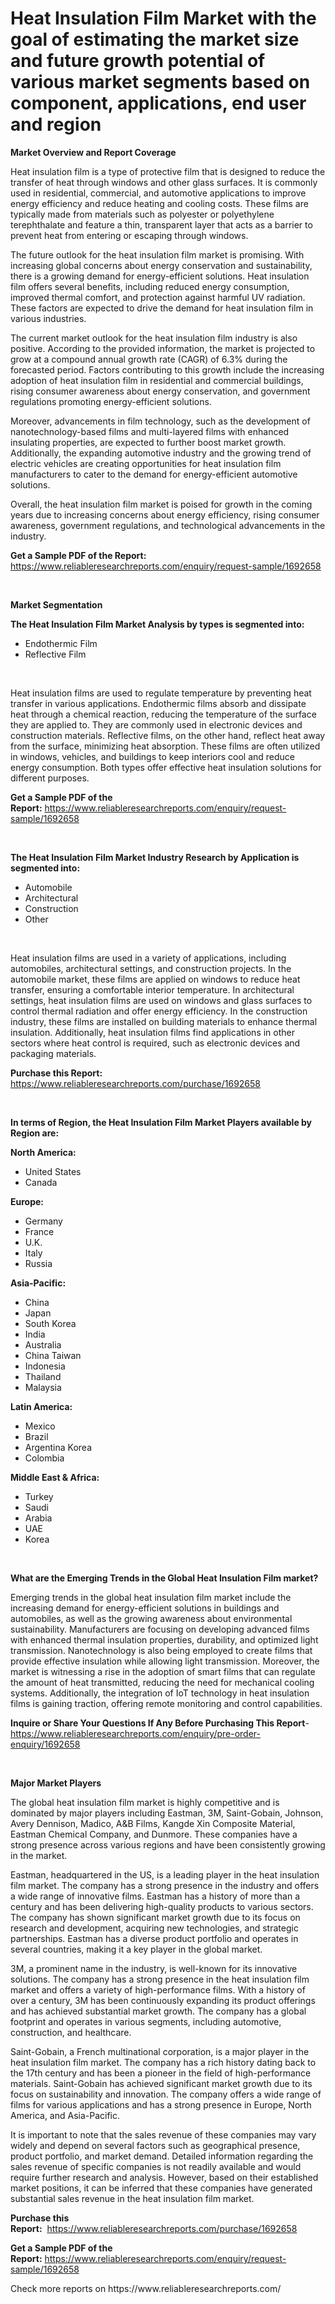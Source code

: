<p><h1>Heat Insulation Film Market with the goal of estimating the market size and future growth potential of various market segments based on component, applications, end user and region</h1></p><p><strong>Market Overview and Report Coverage</strong></p>
<p><p>Heat insulation film is a type of protective film that is designed to reduce the transfer of heat through windows and other glass surfaces. It is commonly used in residential, commercial, and automotive applications to improve energy efficiency and reduce heating and cooling costs. These films are typically made from materials such as polyester or polyethylene terephthalate and feature a thin, transparent layer that acts as a barrier to prevent heat from entering or escaping through windows.</p><p>The future outlook for the heat insulation film market is promising. With increasing global concerns about energy conservation and sustainability, there is a growing demand for energy-efficient solutions. Heat insulation film offers several benefits, including reduced energy consumption, improved thermal comfort, and protection against harmful UV radiation. These factors are expected to drive the demand for heat insulation film in various industries.</p><p>The current market outlook for the heat insulation film industry is also positive. According to the provided information, the market is projected to grow at a compound annual growth rate (CAGR) of 6.3% during the forecasted period. Factors contributing to this growth include the increasing adoption of heat insulation film in residential and commercial buildings, rising consumer awareness about energy conservation, and government regulations promoting energy-efficient solutions.</p><p>Moreover, advancements in film technology, such as the development of nanotechnology-based films and multi-layered films with enhanced insulating properties, are expected to further boost market growth. Additionally, the expanding automotive industry and the growing trend of electric vehicles are creating opportunities for heat insulation film manufacturers to cater to the demand for energy-efficient automotive solutions.</p><p>Overall, the heat insulation film market is poised for growth in the coming years due to increasing concerns about energy efficiency, rising consumer awareness, government regulations, and technological advancements in the industry.</p></p>
<p><strong>Get a Sample PDF of the Report:</strong> <a href="https://www.reliableresearchreports.com/enquiry/request-sample/1692658">https://www.reliableresearchreports.com/enquiry/request-sample/1692658</a></p>
<p>&nbsp;</p>
<p><strong>Market Segmentation</strong></p>
<p><strong>The Heat Insulation Film Market Analysis by types is segmented into:</strong></p>
<p><ul><li>Endothermic Film</li><li>Reflective Film</li></ul></p>
<p>&nbsp;</p>
<p><p>Heat insulation films are used to regulate temperature by preventing heat transfer in various applications. Endothermic films absorb and dissipate heat through a chemical reaction, reducing the temperature of the surface they are applied to. They are commonly used in electronic devices and construction materials. Reflective films, on the other hand, reflect heat away from the surface, minimizing heat absorption. These films are often utilized in windows, vehicles, and buildings to keep interiors cool and reduce energy consumption. Both types offer effective heat insulation solutions for different purposes.</p></p>
<p><strong>Get a Sample PDF of the Report:</strong>&nbsp;<a href="https://www.reliableresearchreports.com/enquiry/request-sample/1692658">https://www.reliableresearchreports.com/enquiry/request-sample/1692658</a></p>
<p>&nbsp;</p>
<p><strong>The Heat Insulation Film Market Industry Research by Application is segmented into:</strong></p>
<p><ul><li>Automobile</li><li>Architectural</li><li>Construction</li><li>Other</li></ul></p>
<p>&nbsp;</p>
<p><p>Heat insulation films are used in a variety of applications, including automobiles, architectural settings, and construction projects. In the automobile market, these films are applied on windows to reduce heat transfer, ensuring a comfortable interior temperature. In architectural settings, heat insulation films are used on windows and glass surfaces to control thermal radiation and offer energy efficiency. In the construction industry, these films are installed on building materials to enhance thermal insulation. Additionally, heat insulation films find applications in other sectors where heat control is required, such as electronic devices and packaging materials.</p></p>
<p><strong>Purchase this Report:</strong>&nbsp; <a href="https://www.reliableresearchreports.com/purchase/1692658">https://www.reliableresearchreports.com/purchase/1692658</a></p>
<p>&nbsp;</p>
<p><strong>In terms of Region, the Heat Insulation Film Market Players available by Region are:</strong></p>
<p>
    <p> <strong> North America: </strong>
        <ul>
            <li>United States</li>
            <li>Canada</li>
        </ul>
        </p> 
    <p> <strong> Europe: </strong>
        <ul>
            <li>Germany</li>
            <li>France</li>
            <li>U.K.</li>
            <li>Italy</li>
            <li>Russia</li>
        </ul>
        </p> 
    <p> <strong> Asia-Pacific: </strong>
        <ul>
            <li>China</li>
            <li>Japan</li>
            <li>South Korea</li>
            <li>India</li>
            <li>Australia</li>
            <li>China Taiwan</li>
            <li>Indonesia</li>
            <li>Thailand</li>
            <li>Malaysia</li>
        </ul>
        </p> 
    <p> <strong> Latin America: </strong>
        <ul>
            <li>Mexico</li>
            <li>Brazil</li>
            <li>Argentina Korea</li>
            <li>Colombia</li>
        </ul>
        </p> 
    <p> <strong> Middle East & Africa: </strong>
        <ul>
            <li>Turkey</li>
            <li>Saudi</li>
            <li>Arabia</li>
            <li>UAE</li>
            <li>Korea</li>
        </ul>
    </p>
    </p>
<p>&nbsp;</p>
<p><strong>What are the Emerging Trends in the Global Heat Insulation Film market?</strong></p>
<p><p>Emerging trends in the global heat insulation film market include the increasing demand for energy-efficient solutions in buildings and automobiles, as well as the growing awareness about environmental sustainability. Manufacturers are focusing on developing advanced films with enhanced thermal insulation properties, durability, and optimized light transmission. Nanotechnology is also being employed to create films that provide effective insulation while allowing light transmission. Moreover, the market is witnessing a rise in the adoption of smart films that can regulate the amount of heat transmitted, reducing the need for mechanical cooling systems. Additionally, the integration of IoT technology in heat insulation films is gaining traction, offering remote monitoring and control capabilities.</p></p>
<p><strong>Inquire or Share Your Questions If Any Before Purchasing This Report</strong>- <a href="https://www.reliableresearchreports.com/enquiry/pre-order-enquiry/1692658">https://www.reliableresearchreports.com/enquiry/pre-order-enquiry/1692658</a></p>
<p>&nbsp;</p>
<p><strong>Major Market Players</strong></p>
<p><p>The global heat insulation film market is highly competitive and is dominated by major players including Eastman, 3M, Saint-Gobain, Johnson, Avery Dennison, Madico, A&B Films, Kangde Xin Composite Material, Eastman Chemical Company, and Dunmore. These companies have a strong presence across various regions and have been consistently growing in the market.</p><p>Eastman, headquartered in the US, is a leading player in the heat insulation film market. The company has a strong presence in the industry and offers a wide range of innovative films. Eastman has a history of more than a century and has been delivering high-quality products to various sectors. The company has shown significant market growth due to its focus on research and development, acquiring new technologies, and strategic partnerships. Eastman has a diverse product portfolio and operates in several countries, making it a key player in the global market.</p><p>3M, a prominent name in the industry, is well-known for its innovative solutions. The company has a strong presence in the heat insulation film market and offers a variety of high-performance films. With a history of over a century, 3M has been continuously expanding its product offerings and has achieved substantial market growth. The company has a global footprint and operates in various segments, including automotive, construction, and healthcare.</p><p>Saint-Gobain, a French multinational corporation, is a major player in the heat insulation film market. The company has a rich history dating back to the 17th century and has been a pioneer in the field of high-performance materials. Saint-Gobain has achieved significant market growth due to its focus on sustainability and innovation. The company offers a wide range of films for various applications and has a strong presence in Europe, North America, and Asia-Pacific.</p><p>It is important to note that the sales revenue of these companies may vary widely and depend on several factors such as geographical presence, product portfolio, and market demand. Detailed information regarding the sales revenue of specific companies is not readily available and would require further research and analysis. However, based on their established market positions, it can be inferred that these companies have generated substantial sales revenue in the heat insulation film market.</p></p>
<p><strong>Purchase this Report:</strong>&nbsp;&nbsp;<a href="https://www.reliableresearchreports.com/purchase/1692658">https://www.reliableresearchreports.com/purchase/1692658</a></p>
<p></p>
<p><strong>Get a Sample PDF of the Report:</strong>&nbsp;<a href="https://www.reliableresearchreports.com/enquiry/request-sample/1692658">https://www.reliableresearchreports.com/enquiry/request-sample/1692658</a></p>
<p>Check more reports on https://www.reliableresearchreports.com/</p>